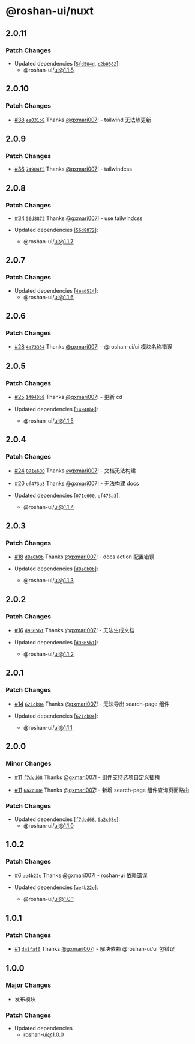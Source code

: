 # @roshan-ui/nuxt

## 2.0.11

### Patch Changes

- Updated dependencies [[`5fd504d`](https://github.com/roshan-labs/ui/commit/5fd504d2cc69ea291bd8b988a9f7a1041f0d91f0), [`c2b0382`](https://github.com/roshan-labs/ui/commit/c2b03825cd23a65ee1c4aeac322b68a9dd4a164d)]:
  - @roshan-ui/ui@1.1.8

## 2.0.10

### Patch Changes

- [#38](https://github.com/roshan-labs/ui/pull/38) [`ee031b8`](https://github.com/roshan-labs/ui/commit/ee031b892097a5c0dab1b0910a872d475ba95f4c) Thanks [@gxmari007](https://github.com/gxmari007)! - tailwind 无法热更新

## 2.0.9

### Patch Changes

- [#36](https://github.com/roshan-labs/ui/pull/36) [`74904f5`](https://github.com/roshan-labs/ui/commit/74904f549e91c167ba4ed75115355516255b0d32) Thanks [@gxmari007](https://github.com/gxmari007)! - tailwindcss

## 2.0.8

### Patch Changes

- [#34](https://github.com/roshan-labs/ui/pull/34) [`56d8872`](https://github.com/roshan-labs/ui/commit/56d88724a0947d40dba4f7e443ca0b4016862a78) Thanks [@gxmari007](https://github.com/gxmari007)! - use tailwindcss

- Updated dependencies [[`56d8872`](https://github.com/roshan-labs/ui/commit/56d88724a0947d40dba4f7e443ca0b4016862a78)]:
  - @roshan-ui/ui@1.1.7

## 2.0.7

### Patch Changes

- Updated dependencies [[`4ead514`](https://github.com/roshan-labs/ui/commit/4ead514437b62dbe9dde27acf68cd0b722882067)]:
  - @roshan-ui/ui@1.1.6

## 2.0.6

### Patch Changes

- [#28](https://github.com/roshan-labs/ui/pull/28) [`4a73354`](https://github.com/roshan-labs/ui/commit/4a733548a6156b7e7cd984af23577990be5e3f4a) Thanks [@gxmari007](https://github.com/gxmari007)! - @roshan-ui/ui 模块名称错误

## 2.0.5

### Patch Changes

- [#25](https://github.com/roshan-labs/ui/pull/25) [`14940b8`](https://github.com/roshan-labs/ui/commit/14940b8fc9027ac576104cf0925c838ac9193ab8) Thanks [@gxmari007](https://github.com/gxmari007)! - 更新 cd

- Updated dependencies [[`14940b8`](https://github.com/roshan-labs/ui/commit/14940b8fc9027ac576104cf0925c838ac9193ab8)]:
  - @roshan-ui/ui@1.1.5

## 2.0.4

### Patch Changes

- [#24](https://github.com/roshan-labs/ui/pull/24) [`071e600`](https://github.com/roshan-labs/ui/commit/071e60036f9aeb77ff4fcdadb292bd63f3a0ff9a) Thanks [@gxmari007](https://github.com/gxmari007)! - 文档无法构建

- [#20](https://github.com/roshan-labs/ui/pull/20) [`ef473a3`](https://github.com/roshan-labs/ui/commit/ef473a3da5e2e17cfcd4f5bf1e543d19c6d8ca84) Thanks [@gxmari007](https://github.com/gxmari007)! - 无法构建 docs

- Updated dependencies [[`071e600`](https://github.com/roshan-labs/ui/commit/071e60036f9aeb77ff4fcdadb292bd63f3a0ff9a), [`ef473a3`](https://github.com/roshan-labs/ui/commit/ef473a3da5e2e17cfcd4f5bf1e543d19c6d8ca84)]:
  - @roshan-ui/ui@1.1.4

## 2.0.3

### Patch Changes

- [#18](https://github.com/roshan-labs/ui/pull/18) [`d8e6b0b`](https://github.com/roshan-labs/ui/commit/d8e6b0bdc671b8bcb1b2bb45f9470928cf62b800) Thanks [@gxmari007](https://github.com/gxmari007)! - docs action 配置错误

- Updated dependencies [[`d8e6b0b`](https://github.com/roshan-labs/ui/commit/d8e6b0bdc671b8bcb1b2bb45f9470928cf62b800)]:
  - @roshan-ui/ui@1.1.3

## 2.0.2

### Patch Changes

- [#16](https://github.com/roshan-labs/ui/pull/16) [`d9365b1`](https://github.com/roshan-labs/ui/commit/d9365b1bdf236b9b811e85908a2e35a8e6610e0b) Thanks [@gxmari007](https://github.com/gxmari007)! - 无法生成文档

- Updated dependencies [[`d9365b1`](https://github.com/roshan-labs/ui/commit/d9365b1bdf236b9b811e85908a2e35a8e6610e0b)]:
  - @roshan-ui/ui@1.1.2

## 2.0.1

### Patch Changes

- [#14](https://github.com/roshan-labs/ui/pull/14) [`621cb04`](https://github.com/roshan-labs/ui/commit/621cb04c16bb2bf8ba658c54c80c82763b360175) Thanks [@gxmari007](https://github.com/gxmari007)! - 无法导出 search-page 组件

- Updated dependencies [[`621cb04`](https://github.com/roshan-labs/ui/commit/621cb04c16bb2bf8ba658c54c80c82763b360175)]:
  - @roshan-ui/ui@1.1.1

## 2.0.0

### Minor Changes

- [#11](https://github.com/roshan-labs/ui/pull/11) [`f7dcd68`](https://github.com/roshan-labs/ui/commit/f7dcd685212a013a4be934b5ec2fe32feebdbe81) Thanks [@gxmari007](https://github.com/gxmari007)! - <pro-select> 组件支持选项自定义插槽

- [#11](https://github.com/roshan-labs/ui/pull/11) [`6a2c08e`](https://github.com/roshan-labs/ui/commit/6a2c08e7ccaf94fb71f997dc0adb10dfa4e964ab) Thanks [@gxmari007](https://github.com/gxmari007)! - 新增 search-page 组件查询页面路由

### Patch Changes

- Updated dependencies [[`f7dcd68`](https://github.com/roshan-labs/ui/commit/f7dcd685212a013a4be934b5ec2fe32feebdbe81), [`6a2c08e`](https://github.com/roshan-labs/ui/commit/6a2c08e7ccaf94fb71f997dc0adb10dfa4e964ab)]:
  - @roshan-ui/ui@1.1.0

## 1.0.2

### Patch Changes

- [#6](https://github.com/roshan-labs/ui/pull/6) [`ae4b22e`](https://github.com/roshan-labs/ui/commit/ae4b22e2ceffe701716d9db5d5279b101cb64530) Thanks [@gxmari007](https://github.com/gxmari007)! - roshan-ui 依赖错误

- Updated dependencies [[`ae4b22e`](https://github.com/roshan-labs/ui/commit/ae4b22e2ceffe701716d9db5d5279b101cb64530)]:
  - @roshan-ui/ui@1.0.1

## 1.0.1

### Patch Changes

- [#1](https://github.com/roshan-labs/ui/pull/1) [`da1faf6`](https://github.com/roshan-labs/ui/commit/da1faf6e0bcda76cac971879cde5f018421de267) Thanks [@gxmari007](https://github.com/gxmari007)! - 解决依赖 @roshan-ui/ui 包错误

## 1.0.0

### Major Changes

- 发布模块

### Patch Changes

- Updated dependencies
  - roshan-ui@1.0.0
